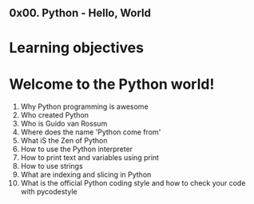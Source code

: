 ## 0x00. Python - Hello, World

# Learning objectives

# Welcome to the Python world!
 1. Why Python programming is awesome
 2. Who created Python
 3. Who is Guido van Rossum
 4. Where does the name 'Python come from'
 5. What iS the Zen of Python
 6. How to use the Python interpreter
 7. How to print text and variables using print
 8. How to use strings
 9. What are indexing and slicing in Python
 10. What is the official Python coding style and how to check your code with pycodestyle
